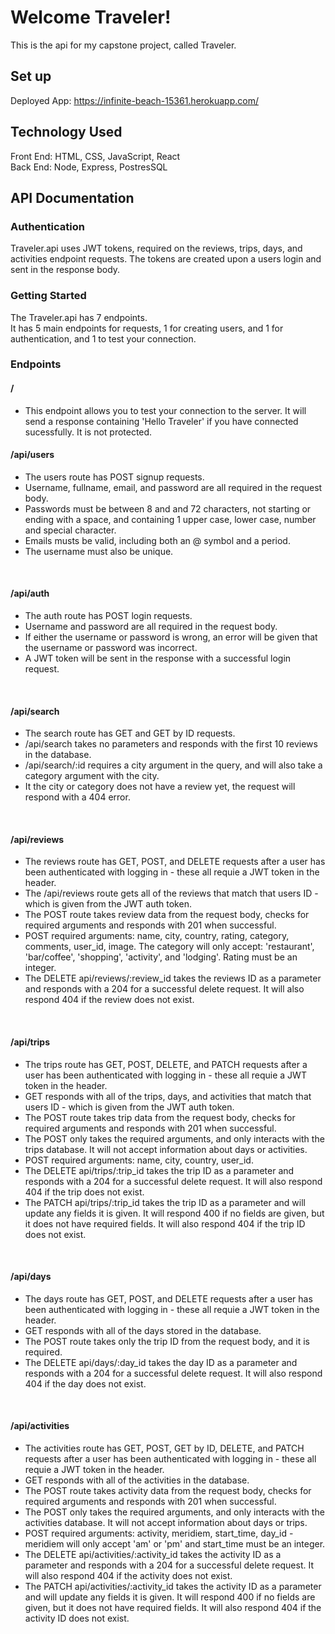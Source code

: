 # Welcome Traveler!

This is the api for my capstone project, called Traveler.

## Set up

Deployed App: https://infinite-beach-15361.herokuapp.com/

## Technology Used

Front End: HTML, CSS, JavaScript, React
<br />
Back End: Node, Express, PostresSQL

## API Documentation

### Authentication

Traveler.api uses JWT tokens, required on the reviews, trips, days, and activities endpoint requests. The tokens are created upon a users login and sent in the response body.

### Getting Started

The Traveler.api has 7 endpoints. 
<br/>
It has 5 main endpoints for requests, 1 for creating users, and 1 for authentication, and 1 to test your connection.
<br/>

### Endpoints 

#### /
- This endpoint allows you to test your connection to the server. It will send a response containing 'Hello Traveler' if you have connected sucessfully. It is not protected.

#### /api/users
- The users route has POST signup requests.
- Username, fullname, email, and password are all required in the request body.
- Passwords must be between 8 and and 72 characters, not starting or ending with a space, and containing  1 upper case, lower case, number and special character.
- Emails musts be valid, including both an @ symbol and a period. 
- The username must also be unique.
<br/>

#### /api/auth
- The auth route has POST login requests.
- Username and password are all required in the request body.
- If either the username or password is wrong, an error will be given that the username or password was incorrect. 
- A JWT token will be sent in the response with a successful login request. 
<br/>

#### /api/search
- The search route has GET and GET by ID requests.
- /api/search takes no parameters and responds with the first 10 reviews in the database.
- /api/search/:id requires a city argument in the query, and will also take a category argument with the city.
- It the city or category does not have a review yet, the request will respond with a 404 error. 
<br/>

#### /api/reviews
- The reviews route has GET, POST, and DELETE requests after a user has been authenticated with logging in - these all requie a JWT token in the header.
- The /api/reviews route gets all of the reviews that match that users ID - which is given from the JWT auth token.
- The POST route takes review data from the request body, checks for required arguments and responds with 201 when successful.
- POST required arguments: name, city, country, rating, category, comments, user_id, image. The category will only accept: 'restaurant', 'bar/coffee', 'shopping', 'activity', and 'lodging'. Rating must be an integer.
- The DELETE api/reviews/:review_id takes the reviews ID as a parameter and responds with a 204 for a successful delete request. It will also respond 404 if the review does not exist. 
<br/>

#### /api/trips
- The trips route has GET, POST, DELETE, and PATCH requests after a user has been authenticated with logging in - these all requie a JWT token in the header.
- GET responds with all of the trips, days, and activities that match that users ID - which is given from the JWT auth token.
- The POST route takes trip data from the request body, checks for required arguments and responds with 201 when successful.
- The POST only takes the required arguments, and only interacts with the trips database. It will not accept information about days or activities. 
- POST required arguments: name, city, country, user_id.
- The DELETE api/trips/:trip_id takes the trip ID as a parameter and responds with a 204 for a successful delete request. It will also respond 404 if the trip does not exist. 
- The PATCH api/trips/:trip_id takes the trip ID as a parameter and will update any fields it is given. It will respond 400 if no fields are given, but it does not have required fields. It will also respond 404 if the trip ID does not exist.
<br/>

#### /api/days
- The days route has GET, POST, and DELETE requests after a user has been authenticated with logging in - these all requie a JWT token in the header.
- GET responds with all of the days stored in the database.
- The POST route takes only the trip ID from the request body, and it is required.
- The DELETE api/days/:day_id takes the day ID as a parameter and responds with a 204 for a successful delete request. It will also respond 404 if the day does not exist. 
<br/>

#### /api/activities
- The activities route has GET, POST, GET by ID, DELETE, and PATCH requests after a user has been authenticated with logging in - these all requie a JWT token in the header.
- GET responds with all of the activities in the database.
- The POST route takes activity data from the request body, checks for required arguments and responds with 201 when successful.
- The POST only takes the required arguments, and only interacts with the activities database. It will not accept information about days or trips. 
- POST required arguments: activity, meridiem, start_time, day_id - meridiem will only accept 'am' or 'pm' and start_time must be an integer.
- The DELETE api/activities/:activity_id takes the activity ID as a parameter and responds with a 204 for a successful delete request. It will also respond 404 if the activity does not exist. 
- The PATCH api/activities/:activity_id takes the activity ID as a parameter and will update any fields it is given. It will respond 400 if no fields are given, but it does not have required fields. It will also respond 404 if the activity ID does not exist.
<br/>
